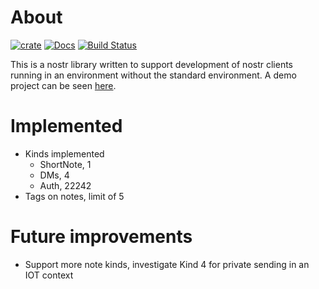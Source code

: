 # About

[![crate][crate-image]][crate-link]
[![Docs][docs-image]][docs-link]
[![Build Status][build-image]][build-link]

This is a nostr library written to support development of nostr clients running in an environment without the standard environment.
A demo project can be seen [here](https://github.com/isaac-asdf/esp32-nostr-client).

# Implemented

- Kinds implemented
  - ShortNote, 1
  - DMs, 4
  - Auth, 22242
- Tags on notes, limit of 5

# Future improvements

- Support more note kinds, investigate Kind 4 for private sending in an IOT context

[//]: # "badges"
[crate-image]: https://buildstats.info/crate/nostr-nostd
[crate-link]: https://crates.io/crates/nostr-nostd
[docs-image]: https://docs.rs/nostr-nostd/badge.svg
[docs-link]: https://docs.rs/nostr-nostd/
[build-image]: https://github.com/isaac-asdf/nostr-nostd/actions/workflows/nostr-nostd.yml/badge.svg
[build-link]: https://github.com/isaac-asdf/nostr-nostd/actions/workflows/nostr-nostd.yml
